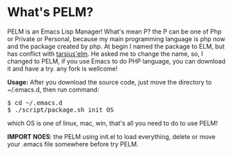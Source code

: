 What's PELM? 
==============
PELM is an Emacs Lisp Manager! What's mean P? the P can be one of Php or Private or Personal,
because my main programming language is php now and the package created by php. At begin I named the package to ELM, 
but has conflict with [tarsius'elm](http://http://github.com/tarsius/elm). He asked me to change the name,
so, I changed to PELM, if you use Emacs to do PHP language, you can download it and have a try. any fork is wellcome!

**Usage:** After you download the source code, just move the directory to ~/.emacs.d, then run command:

<pre class="terminal">
$ cd ~/.emacs.d
$ ./script/package.sh init OS
</pre>

which OS is one of linux, mac, win, that's all you need to do to use PELM!

**IMPORT NOES**: the PELM using init.el to load everything, delete or move your .emacs file somewhere  before try PELM.

